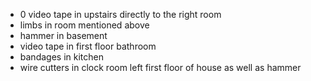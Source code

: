 - 0 video tape in upstairs directly to the right room
- limbs in room mentioned above
- hammer in basement
- video tape in first floor bathroom
- bandages in kitchen
- wire cutters in clock room left first floor of house as well as hammer